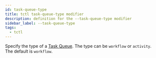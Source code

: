 ```yaml
---
id: task-queue-type
title: tctl task-queue-type modifier
description: definition for the --task-queue-type modifier
sidebar_label: --task-queue-type
tags:
  - tctl
---
```


Specify the type of a [Task Queue](/concepts/what-is-a-task-queue).
The type can be `workflow` or `activity`.
The default is `workflow`.
